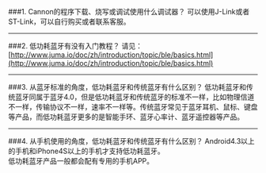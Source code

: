 

###1. Cannon的程序下载、烧写或调试使用什么调试器？
可以使用J-Link或者ST-Link，可以自行购买或者联系客服。  

***
###2. 低功耗蓝牙有没有入门教程？
请见：[http://www.juma.io/doc/zh/introduction/topic/ble/basics.html](http://www.juma.io/doc/zh/introduction/topic/ble/basics.html)

***
###3. 从蓝牙标准的角度，低功耗蓝牙和传统蓝牙有什么区别？
低功耗蓝牙和传统蓝牙同属于蓝牙4.0，但是低功耗蓝牙和传统蓝牙的标准不一样，比如物理信道不一样，传输协议不一样，速率不一样等。传统蓝牙常见于蓝牙耳机、鼠标、键盘等产品，而低功耗蓝牙更多的是智能手环、蓝牙心率计、蓝牙遥控器等产品。

***
###4. 从手机使用的角度，低功耗蓝牙和传统蓝牙有什么区别？
Android4.3以上的手机和iPhone4S以上的手机才支持低功耗蓝牙。  
低功耗蓝牙产品一般都会配有专用的手机APP。



